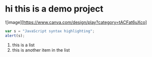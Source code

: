 # hi this is a demo project
[google]: www.google.com
![image][https://www.canva.com/design/play?category=tACFat6uXco]

```javascript
var s = "JavaScript syntax highlighting";
alert(s);
```
1. this is a list
2. this is another item in the list